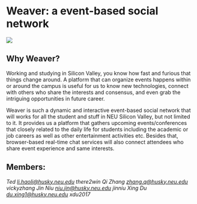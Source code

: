 #                                     Weaver: a event-based social network

![](https://github.com/TeamNEUSV/Weaver_LetsChat/blob/master/src/assets/images/logo.png)
## Why Weaver?

Working and studying in Silicon Valley, you know how fast and furious that things change around. A platform that can organize events happens within or around the campus is useful for us to know new technologies, connect with others who share the interests and consensus, and even grab the intriguing opportunities in future career.

Weaver is such a dynamic and interactive event-based social network that will works for all the student and stuff in NEU Silicon Valley, but not limited to it. It provides us a platform that gathers upcoming events/conferences that closely related to the daily life for students including the academic or job careers as well as other entertainment activities etc. Besides that, browser-based real-time chat services will also connect attendees who share event experience and same interests.


## Members:

*Ted  li.haoli@husky.neu.edu there2win*
*Qi Zhang zhang.q@husky.neu.edu vickyzhang*
*Jin Niu niu.jin@husky.neu.edu jinniu*
*Xing Du du.xing1@husky.neu.edu xdu2017*

